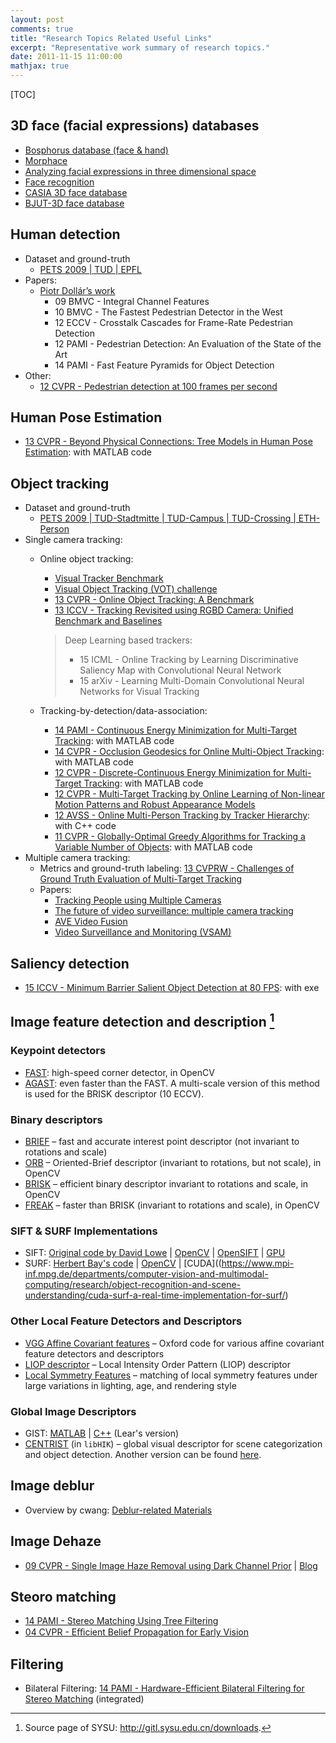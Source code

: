 ```yaml
---
layout: post
comments: true
title: "Research Topics Related Useful Links"
excerpt: "Representative work summary of research topics."
date: 2011-11-15 11:00:00
mathjax: true
---
```


[TOC]

## 3D face (facial expressions) databases
- [Bosphorus database (face & hand)](http://bosphorus.ee.boun.edu.tr/)
- [Morphace](http://faces.cs.unibas.ch/bfm/main.php)
- [Analyzing facial expressions in three dimensional space](http://www.cs.binghamton.edu/~lijun/Research/3DFE/3DFE_Analysis.html)
- [Face recognition](http://www.frav.es/research/facerecognition/)
- [CASIA 3D face database](http://www.cbsr.ia.ac.cn/english/3DFace%20Databases.asp)
- [BJUT-3D face database](http://www.bjut.edu.cn/sci/multimedia/mul-lab/3dface/face_database.htm)

## Human detection
- Dataset and ground-truth
	- [PETS 2009 | TUD | EPFL](http://www.milanton.de/data.html)
- Papers:
    - [Piotr Dollár’s work](http://vision.ucsd.edu/~pdollar/research.html#ObjectDetection)
        - 09 BMVC - Integral Channel Features
        - 10 BMVC - The Fastest Pedestrian Detector in the West
        - 12 ECCV - Crosstalk Cascades for Frame-Rate Pedestrian Detection
        - 12 PAMI - Pedestrian Detection: An Evaluation of the State of the Art
        - 14 PAMI - Fast Feature Pyramids for Object Detection
- Other:
	- [12 CVPR - Pedestrian detection at 100 frames per second](http://rodrigob.github.io/)

## Human Pose Estimation
- [13 CVPR - Beyond Physical Connections: Tree Models in Human Pose Estimation](http://users.cecs.anu.edu.au/~yili/humanpose.html): with MATLAB code

## Object tracking
- Dataset and ground-truth
	- [PETS 2009 | TUD-Stadtmitte | TUD-Campus | TUD-Crossing | ETH-Person](http://www.milanton.de/data.html)
- Single camera tracking:
    - Online object tracking:
    	- [Visual Tracker Benchmark](http://cvlab.hanyang.ac.kr/tracker_benchmark/index.html)
    	- [Visual Object Tracking (VOT) challenge](http://www.votchallenge.net/)
    	- [13 CVPR - Online Object Tracking: A Benchmark](http://visual-tracking.net/)
    	- [13 ICCV - Tracking Revisited using RGBD Camera: Unified Benchmark and Baselines](http://tracking.cs.princeton.edu/eval.php)
		
	    > Deep Learning based trackers:
	    > - 15 ICML - Online Tracking by Learning Discriminative Saliency Map with Convolutional Neural Network
	    > - 15 arXiv - Learning Multi-Domain Convolutional Neural Networks for Visual Tracking

    - Tracking-by-detection/data-association:
        - [14 PAMI - Continuous Energy Minimization for Multi-Target Tracking](http://www.milanton.de/contracking): with MATLAB code
        - [14 CVPR - Occlusion Geodesics for Online Multi-Object Tracking](https://lrs.icg.tugraz.at/download#motog): with MATLAB code
        - [12 CVPR - Discrete-Continuous Energy Minimization for Multi-Target Tracking](http://www.milanton.de/dctracking/): with MATLAB code
        - [12 CVPR - Multi-Target Tracking by Online Learning of Non-linear Motion Patterns and Robust Appearance Models](http://iris.usc.edu/Outlines/papers/2012/yang-nevatia-cvpr-1-2012.pdf)
        - [12 AVSS - Online Multi-Person Tracking by Tracker Hierarchy](http://cs-people.bu.edu/jmzhang/tracker_hierarchy/Tracker_Hierarchy.htm): with C++ code
        - [11 CVPR - Globally-Optimal Greedy Algorithms for Tracking a Variable Number of Objects](http://people.csail.mit.edu/hpirsiav/papers/tracking_cvpr11.pdf): with MATLAB code
- Multiple camera tracking:
	- Metrics and ground-truth labeling: [13 CVPRW - Challenges of Ground Truth Evaluation of Multi-Target Tracking](http://www.milanton.de/files/cvprws2013/cvprws2013-anton.pdf)
    - Papers:
        - [Tracking People using Multiple Cameras](http://cvlab.epfl.ch/research/body/surv)
        - [The future of video surveillance: multiple camera tracking](http://synesis.ru/en/surveillance/contents/mctintro)
        - [AVE Video Fusion](http://www.sentinelave.com/ave.html)
        - [Video Surveillance and Monitoring (VSAM)](http://www.cs.cmu.edu/~vsam/OldVsamWeb/vsamhome.html)

## Saliency detection
- [15 ICCV - Minimum Barrier Salient Object Detection at 80 FPS](http://cs-people.bu.edu/jmzhang/fastmbd.html): with exe

## Image feature detection and description [^1]
### Keypoint detectors
- [FAST](http://www.edwardrosten.com/work/fast.html): high-speed corner detector, in OpenCV
- [AGAST](http://www6.in.tum.de/Main/ResearchAgast): even faster than the FAST. A multi-scale version of this method is used for the BRISK descriptor (10 ECCV).

### Binary descriptors
- [BRIEF](http://cvlab.epfl.ch/research/detect/brief) – fast and accurate interest point descriptor (not invariant to rotations and scale)
- [ORB](http://docs.opencv.org/modules/features2d/doc/feature_detection_and_description.html) – Oriented-Brief descriptor (invariant to rotations, but not scale), in OpenCV
- [BRISK](http://docs.opencv.org/modules/features2d/doc/feature_detection_and_description.html) – efficient binary descriptor invariant to rotations and scale, in OpenCV
- [FREAK](http://docs.opencv.org/modules/features2d/doc/feature_detection_and_description.html) – faster than BRISK (invariant to rotations and scale), in OpenCV

### SIFT & SURF Implementations
- SIFT: [Original code by David Lowe](http://www.cs.ubc.ca/~lowe/keypoints/) |  [OpenCV](http://docs.opencv.org/modules/nonfree/doc/feature_detection.html) | [OpenSIFT](http://robwhess.github.com/opensift/) | [GPU](http://cs.unc.edu/~ccwu/siftgpu/)
- SURF: [Herbert Bay's code](http://www.vision.ee.ethz.ch/~surf/index.html) | [OpenCV](http://docs.opencv.org/modules/nonfree/doc/feature_detection.html) | [CUDA]((https://www.mpi-inf.mpg.de/departments/computer-vision-and-multimodal-computing/research/object-recognition-and-scene-understanding/cuda-surf-a-real-time-implementation-for-surf/)

### Other Local Feature Detectors and Descriptors
- [VGG Affine Covariant features](http://www.robots.ox.ac.uk/~vgg/research/affine/) – Oxford code for various affine covariant feature detectors and descriptors
- [LIOP descriptor](http://zhwang.me/publication/liop/index.html) – Local Intensity Order Pattern (LIOP) descriptor
- [Local Symmetry Features](http://www.cs.cornell.edu/projects/symfeat/) – matching of local symmetry features under large variations in lighting, age, and rendering style

### Global Image Descriptors
- GIST: [MATLAB](http://people.csail.mit.edu/torralba/code/spatialenvelope/) | [C++](http://lear.inrialpes.fr/src/lear_gist-1.2.tgz) (Lear's version)
- [CENTRIST](https://sites.google.com/site/wujx2001/home/libhik) (in `libHIK`) – global visual descriptor for scene categorization and object detection. Another version can be found [here](http://dovgalecs.com/blog/centrist-visual-descriptor-for-indoors-localization/).

## Image deblur
- Overview by cwang: [Deblur-related Materials](http://i.cs.hku.hk/~cwang/deblur/index.html)

## Image Dehaze
- [09 CVPR - Single Image Haze Removal using Dark Channel Prior](http://research.microsoft.com/en-us/um/people/kahe/cvpr09/index.html) | [Blog](http://blog.csdn.net/polly_yang/article/details/48933383)

## Steoro matching
- [14 PAMI - Stereo Matching Using Tree Filtering](http://www.cs.cityu.edu.hk/~qiyang/publications/cvpr-12/pami/)
- [04 CVPR - Eﬃcient Belief Propagation for Early Vision](http://cs.brown.edu/~pff/bp/index.html)

## Filtering
- Bilateral Filtering: [14 PAMI - Hardware-Efficient Bilateral Filtering for Stereo Matching](http://www.cs.cityu.edu.hk/~qiyang/publications/hebf/) (integrated)

[^1]: Source page of SYSU: http://gitl.sysu.edu.cn/downloads.
